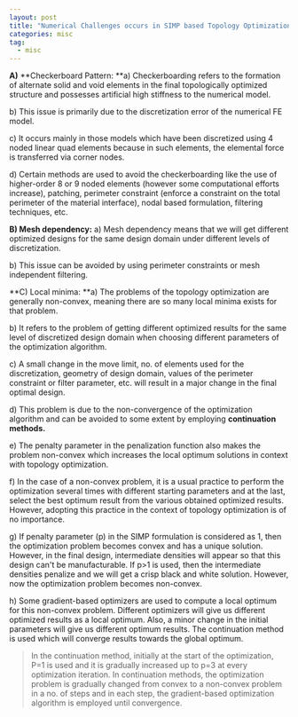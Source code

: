 ```yaml
---
layout: post
title: "Numerical Challenges occurs in SIMP based Topology Optimization"
categories: misc
tag: 
  - misc
---
```


**A)** **Checkerboard Pattern:
**a) Checkerboarding refers to the formation of alternate solid and void elements in the final topologically optimized structure and possesses artificial high stiffness to the numerical model.

b) This issue is primarily due to the discretization error of the numerical FE model.

c) It occurs mainly in those models which have been discretized using 4 noded linear quad elements because in such elements, the elemental force is transferred via corner nodes.

d) Certain methods are used to avoid the checkerboarding like the use of higher-order 8 or 9 noded elements (however some computational efforts increase), patching, perimeter constraint (enforce a constraint on the total perimeter of the material interface), nodal based formulation, filtering techniques, etc.

**B) Mesh dependency:**
a) Mesh dependency means that we will get different optimized designs for the same design domain under different levels of discretization.

b) This issue can be avoided by using perimeter constraints or mesh independent filtering.

**C) Local minima:
**a) The problems of the topology optimization are generally non-convex, meaning there are so many local minima exists for that problem.

b) It refers to the problem of getting different optimized results for the same level of discretized design domain when choosing different parameters of the optimization algorithm.

c) A small change in the move limit, no. of elements used for the discretization, geometry of design domain, values of the perimeter constraint or filter parameter, etc. will result in a major change in the final optimal design.

d) This problem is due to the non-convergence of the optimization algorithm and can be avoided to some extent by employing **continuation methods.** 

e) The penalty parameter in the penalization function also makes the problem non-convex which increases the local optimum solutions in context with topology optimization.

f) In the case of a non-convex problem, it is a usual practice to perform the optimization several times with different starting parameters and at the last, select the best optimum result from the various obtained optimized results. However, adopting this practice in the context of topology optimization is of no importance.

g) If penalty parameter (p) in the SIMP formulation is considered as 1, then the optimization problem becomes convex and has a unique solution. However, in the final design, intermediate densities will appear so that this design can't be manufacturable. If p>1 is used, then the intermediate densities penalize and we will get a crisp black and white solution. However, now the optimization problem becomes non-convex.

h) Some gradient-based optimizers are used to compute a local optimum for this non-convex problem. Different optimizers will give us different optimized results as a local optimum. Also, a minor change in the initial parameters will give us different optimum results. The continuation method is used which will converge results towards the global optimum.

> In the continuation method, initially at the start of the optimization, P=1 is used and it is gradually increased up to p=3 at every optimization iteration. In continuation methods, the optimization problem is gradually changed from convex to a non-convex problem in a no. of steps and in each step, the gradient-based optimization algorithm is employed until convergence.
